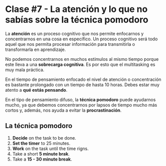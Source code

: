 # Clase #7 - La atención y lo que no sabías sobre la técnica pomodoro

La **atención** es un proceso cognitivo que nos permite enfocarnos y concentrarnos en una cosa en específico. Un proceso cognitivo será todo aquel que nos permita procesar información para transmitirla o transformarla en aprendizaje.

No podemos concentrarnos en muchos estímulos al mismo tiempo porque este lleva a una **sobrecarga cognitiva**. Es por esto que el multitasking es muy mala práctica.

En el tiempo de pensamiento enfocado el nivel de atención o concentración es bastante prolongado con un tiempo de hasta 10 horas. Debes estar muy atento a **qué estás pensando**.

En el tipo de pensamiento difuso, la **técnica pomodoro** puede ayudarnos mucho, ya que debemos concentrarnos por lapsos de tiempo mucho más cortos y, además, nos ayuda a evitar la **procrastinación**.

## La técnica pomodoro

1. **Decide** on the task to be done.
2. **Set the timer** to 25 minutes.
3. **Work** on the task until the time rigns.
4. Take a short **5 minute brak**.
5. Take a **15 - 30 minute break**.
